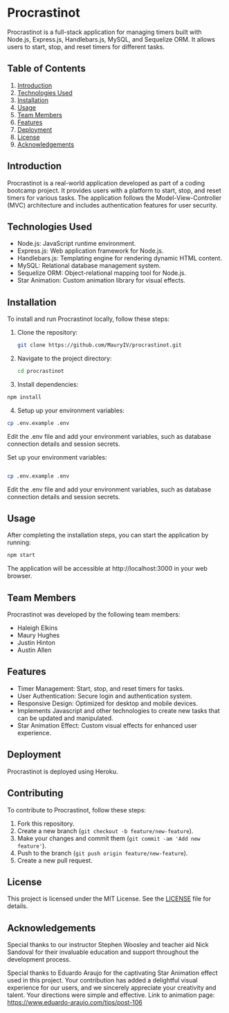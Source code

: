 
# Procrastinot

Procrastinot is a full-stack application for managing timers built with Node.js, Express.js, Handlebars.js, MySQL, and Sequelize ORM. It allows users to start, stop, and reset timers for different tasks.

## Table of Contents
1. [Introduction](#introduction)
2. [Technologies Used](#technologies-used)
3. [Installation](#installation)
4. [Usage](#usage)
5. [Team Members](#team-members)
6. [Features](#features)
7. [Deployment](#deployment)
8. [License](#license)
9. [Acknowledgements](#acknowledgements)

## Introduction
Procrastinot is a real-world application developed as part of a coding bootcamp project. It provides users with a platform to start, stop, and reset timers for various tasks. The application follows the Model-View-Controller (MVC) architecture and includes authentication features for user security.

## Technologies Used
- Node.js: JavaScript runtime environment.
- Express.js: Web application framework for Node.js.
- Handlebars.js: Templating engine for rendering dynamic HTML content.
- MySQL: Relational database management system.
- Sequelize ORM: Object-relational mapping tool for Node.js.
- Star Animation: Custom animation library for visual effects.

## Installation
To install and run Procrastinot locally, follow these steps:

1. Clone the repository:
   ```bash
   git clone https://github.com/MauryIV/procrastinot.git
    ```
2. Navigate to the project directory:
    ```bash
    cd procrastinot
    ```

3. Install dependencies:
```bash
npm install
```

4. Setup up your environment variables:
```bash
cp .env.example .env
```
Edit the .env file and add your environment variables, such as database connection details and session secrets.

Set up your environment variables:
```bash

cp .env.example .env
```
Edit the .env file and add your environment variables, such as database connection details and session secrets.

## Usage

After completing the installation steps, you can start the application by running:

```bash
npm start
```
The application will be accessible at http://localhost:3000 in your web browser.


## Team Members

Procrastinot was developed by the following team members:

- Haleigh Elkins
- Maury Hughes
- Justin Hinton
- Austin Allen

## Features

- Timer Management: Start, stop, and reset timers for tasks.
- User Authentication: Secure login and authentication system.
- Responsive Design: Optimized for desktop and mobile devices.
- Implements Javascript and other technologies to create new tasks that can be updated and manipulated.
- Star Animation Effect: Custom visual effects for enhanced user experience.

## Deployment

Procrastinot is deployed using Heroku.

## Contributing

To contribute to Procrastinot, follow these steps:
1. Fork this repository.
2. Create a new branch (`git checkout -b feature/new-feature`).
3. Make your changes and commit them (`git commit -am 'Add new feature'`).
4. Push to the branch (`git push origin feature/new-feature`).
5. Create a new pull request.

## License

This project is licensed under the MIT License. See the [LICENSE](LICENSE) file for details.

## Acknowledgements

Special thanks to our instructor Stephen Woosley and teacher aid Nick Sandoval for their invaluable education and support throughout the development process.

Special thanks to Eduardo Araujo for the captivating Star Animation effect used in this project. Your contribution has added a delightful visual experience for our users, and we sincerely appreciate your creativity and talent. Your directions were simple and effective.
Link to animation page: https://www.eduardo-araujo.com/tips/post-106




